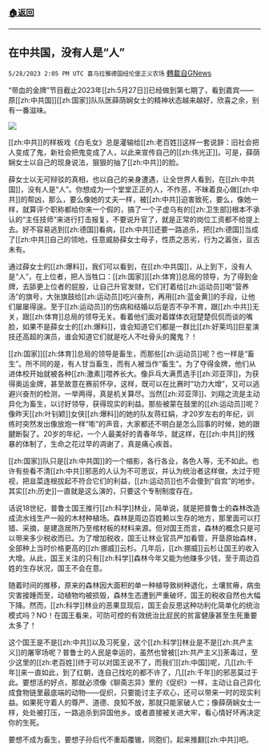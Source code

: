 ###  [:house:返回](README.md)
---


## 在中共国，没有人是“人”
`5/28/2023 2:05 PM UTC 喜马拉雅德国纽伦堡正义农场` [轉載自GNews](https://gnews.org/articles/1337597)

         

“带血的金牌”节目截止2023年[[zh:5月27日]]已经做到第七期了，看到嘉宾——原[[zh:中共国]][[zh:国家]]队队医薛荫娴女士的精神状态越来越好，欣喜之余，别有一番滋味。

![](https://i.imgur.com/EdIs3Xu.jpg)

[[zh:中共]]的样板戏《白毛女》总是灌输给[[zh:老百姓]]这样一套说辞：旧社会把人变成了鬼，新社会把鬼变成了人，以此来宣传自己的[[zh:伟光正]]。可是，薛荫娴女士以自己的现身说法，狠狠的抽了[[zh:中共]]的脸。

薛女士以无可辩驳的真相，也以自己的亲身遭遇，让全世界人看到，在[[zh:中共国]]，没有人是“人”。你想成为一个堂堂正正的人，不作恶，不昧着良心做[[zh:中共]]的帮凶，那么，要么像她的丈夫一样，被[[zh:中共]]迫害致死，要么，像她一样，就算评个职称都给你来一个假的，搞了一个子虚乌有的[[zh:卫生部]]根本不承认的“主任技师”来进行打击报复，不要说升官了，就是正常的岗位工资都不给提上去。好不容易逃到[[zh:德国]]看病，[[zh:中共]]还要一路追杀，把[[zh:德国]]当成了[[zh:中共]]自己的领地，任意威胁薛女士母子，性质之恶劣，行为之嚣张，亘古未有。

通过薛女士的[[zh:爆料]]，我们可以看到，在[[zh:中共国]]，从上到下，没有人是“人”，在上位者，把人当牲口：[[zh:国家]][[zh:体育]]总局的领导，为了得到金牌，去舔更上位者的屁股，让自己升官发财，它们打着给[[zh:运动员]]喝“营养汤”的旗号，大张旗鼓给[[zh:运动员]]吃兴奋剂，再用[[zh:蓝金黄]]的手段，让他们屡屡得逞。至于[[zh:运动员]]的伤病和结婚以后是否不孕不育，跟[[zh:中共]]无关，跟[[zh:体育]]总局的领导无关。看着他们面对着媒体衣冠楚楚侃侃而谈的嘴脸，如果不是薛女士的[[zh:爆料]]，谁会知道它们都是一群比[[zh:好莱坞]]巨星演技还高超的演员，谁会知道它们就是吃人不吐骨头的魔鬼？！

[[zh:国家]][[zh:体育]]总局的领导是畜生，而那些[[zh:运动员]]呢？也一样是“畜生”。所不同的是，有人甘当畜生，而有人被当作“畜生”。为了夺得金牌，他们从进体校开始就被各种[[zh:激素]]喂养长大。像乒乓大满贯选手[[zh:邓亚萍]]，为获得奥运金牌，甚至故意在赛前怀孕，这样，既可以在比赛时“功力大增”，又可以逃避兴奋剂的检测，一举两得，真是机关算尽。当然[[zh:邓亚萍]]、刘翔之流是主动异化为畜生，以讨好领导，获得现实的利益。那些被蒙在鼓里的[[zh:运动员]]呢？像昨天[[zh:叶钊颖]]女侠[[zh:爆料]]的她的队友蒋红娟，才20岁左右的年纪，训练时突然发出像放炮一样“嘭”的声音，大家都还不明白是怎么回事的时候，她的跟腱断裂了。20岁的年纪，一个人最美好的青春年华，就这样，在[[zh:中共]]的残暴的体制了，生命之花过早的凋谢了，真是痛心疾首。

[[zh:国家]]队只是[[zh:中共国]]的一个缩影，各行各业，各色人等，无不如此。也许有些看不清[[zh:中共]]邪恶的人认为不可思议，并认为统治者这样做，太过于短视，把韭菜连根拔起不符合它们的利益，[[zh:运动员]]也不会傻到“自宫”的地步。其实[[zh:历史]]一直就是这么演的，只要这个专制制度存在。

话说18世纪，普鲁士国王推行[[zh:科学]]林业，简单说，就是把普鲁士的森林改造成流水线生产一般的木材种植场。森林是周边百姓赖以生存的地方，那里面可以打猎、采摘，是建造居所乃至棺材板的材料来源。但对国王而言，森林的概念只是可以带来多少税收而已。为了增加税收，国王让林业官员严加看管，开垦原始森林，全部种上当时价格更高的[[zh:挪威]]云杉。几年后，[[zh:挪威]]云杉让国王的收入大增。从此，国王关注的只有[[zh:科学]]森林今年又能为他赚多少钱，至于周边百姓的生存状况，国王不会在意。

随着时间的推移，原来的森林因大面积的单一种植导致树种退化，土壤贫瘠，病虫灾害接踵而至，动植物均被损毁，森林生态遭到严重破坏，国王的税收自然也大幅下降。然而，[[zh:科学]]林业的恶果显现后，国王会反思这种功利化简单化的统治模式吗？NO！在国王看来，可防可控的有效统治比屁民的贫富健康甚至生死重要太多了！

这个国王是不是[[zh:中共]]以及习死皇，这个[[zh:科学]]林业是不是[[zh:共产主义]]的屠宰场呢？普鲁士的人民是幸运的，虽然也曾被[[zh:共产主义]]荼毒过，至少这里的[[zh:老百姓]]终于可以对国王说不了，而我们[[zh:中国]]呢，几[[zh:千年]]来一直如此，到了红朝，连自己找吃的都不许了，几[[zh:千年]]的邪恶莫过于此。要想活的好点，那就必须像《聊斋志异》里的《促织》一样，主动让自己异化成食物链里最底端的动物——促织，只要能讨主子欢心，还可以带来一时的现实利益。如果死守着人的尊严、道德、良知不放，那就只能家破人亡；像薛荫娴女士一样，处处被打压，一路追杀到异国他乡。或者直接被关进大牢，看心情好坏再决定你的生死。

要想不成为畜生，要想子孙后代不重蹈覆辙，同胞们，起来推翻[[zh:中共]]吧。
